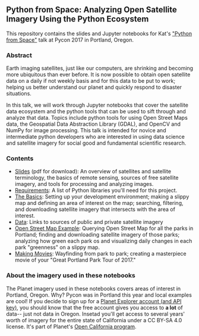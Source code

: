 ## Python from Space: Analyzing Open Satellite Imagery Using the Python Ecosystem

This repository contains the slides and Jupyter notebooks for Kat's ["Python from Space"](https://us.pycon.org/2017/schedule/presentation/364/) talk at Pycon 2017 in Portland, Oregon.

### Abstract
Earth imaging satellites, just like our computers, are shrinking and becoming more ubiquitous than ever before. It is now possible to obtain open satellite data on a daily if not weekly basis and for this data to be put to work; helping us better understand our planet and quickly respond to disaster situations.

In this talk, we will work through Jupyter notebooks that cover the satellite data ecosystem and the python tools that can be used to sift through and analyze that data. Topics include python tools for using Open Street Maps data, the Geospatial Data Abstraction Library (GDAL), and OpenCV and NumPy for image processing. This talk is intended for novice and intermediate python developers who are interested in using data science and satellite imagery for social good and fundamental scientific research.

### Contents
* [Slides](Pycon2017.pdf) (pdf for download): An overview of satellites and satellite terminology, the basics of remote sensing, sources of free satellite imagery, and tools for processing and analyzing images.
* [Requirements](requirements.txt): A list of Python libraries you'll need for this project.
* [The Basics](TheBasics.ipynb): Setting up your development environment; making a slippy map and defining an area of interest on the map; searching, filtering, and downloading satellite imagery that intersects with the area of interest.
* [Data](data-sources.md): Links to sources of public and private satellite imagery
* [Open Street Map Example](OpenStreetMapsExample.ipynb): Querying Open Street Map for all the parks in Portland; finding and downloading satellite imagery of those parks; analyzing how green each park os and visualizing daily changes in each park "greenness" on a slippy map.
* [Making Movies](MovieTime.ipynb): Wayfinding from park to park; creating a masterpiece movie of your "Great Portland Park Tour of 2017."

### About the imagery used in these notebooks
The Planet imagery used in these notebooks covers areas of interest in Portland, Oregon. Why? Pycon was in Portland this year and local examples are cool! If you decide to sign up for a [Planet Explorer account (and API key)](https://www.planet.com/explorer/), you should know that the free account gives you access to **a lot** of data-- just not data in Oregon. Insetad you'll get access to several years' worth of imagery for the entire state of California under a CC BY-SA 4.0 license. It's part of Planet's [Open California program](https://support.planet.com/hc/en-us/articles/212993777-What-is-included-in-Open-California-).
